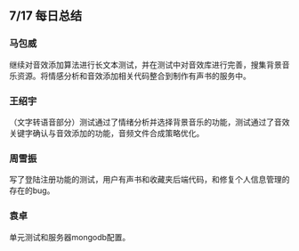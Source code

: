 ## 7/17 每日总结

### 马包威
继续对音效添加算法进行长文本测试，并在测试中对音效库进行完善，搜集背景音乐资源。将情感分析和音效添加相关代码整合到制作有声书的服务中。

### 王绍宇
（文字转语音部分）测试通过了情绪分析并选择背景音乐的功能，测试通过了音效关键字确认与音效添加的功能，音频文件合成策略优化。

### 周雪振
写了登陆注册功能的测试，用户有声书和收藏夹后端代码，和修复个人信息管理的存在的bug。

### 袁卓
单元测试和服务器mongodb配置。